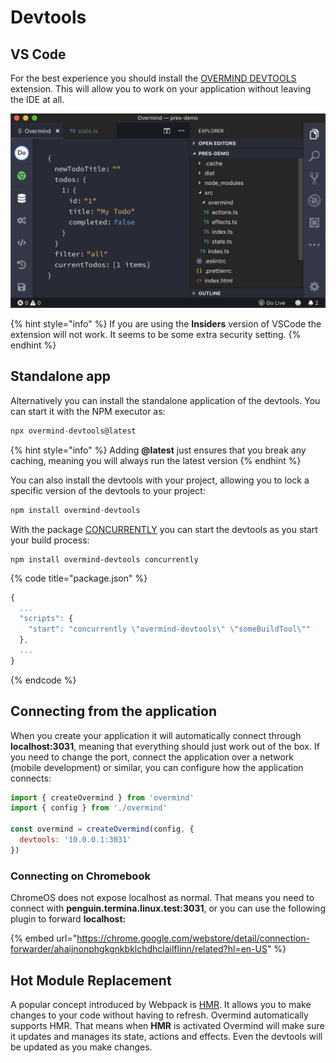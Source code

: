 # Devtools

## VS Code

For the best experience you should install the [OVERMIND DEVTOOLS](https://marketplace.visualstudio.com/items?itemName=christianalfoni.overmind-devtools-vscode) extension. This will allow you to work on your application without leaving the IDE at all.

![](../.gitbook/assets/amazing_devtools.png)

{% hint style="info" %}
If you are using the **Insiders** version of VSCode the extension will not work. It seems to be some extra security setting.
{% endhint %}

## Standalone app

Alternatively you can install the standalone application of the devtools. You can start it with the NPM executor as:

```javascript
npx overmind-devtools@latest
```

{% hint style="info" %}
Adding **@latest** just ensures that you break any caching, meaning you will always run the latest version
{% endhint %}

You can also install the devtools with your project, allowing you to lock a specific version of the devtools to your project:

```javascript
npm install overmind-devtools
```

With the package [CONCURRENTLY](https://www.npmjs.com/package/concurrently) you can start the devtools as you start your build process:

```text
npm install overmind-devtools concurrently
```

{% code title="package.json" %}
```javascript
{
  ...
  "scripts": {
    "start": "concurrently \"overmind-devtools\" \"someBuildTool\""
  },
  ...
}
```
{% endcode %}

## Connecting from the application

When you create your application it will automatically connect through **localhost:3031**, meaning that everything should just work out of the box. If you need to change the port, connect the application over a network \(mobile development\) or similar, you can configure how the application connects:

```javascript
import { createOvermind } from 'overmind'
import { config } from './overmind'

const overmind = createOvermind(config, {
  devtools: '10.0.0.1:3031'
})
```

### Connecting on Chromebook

ChromeOS does not expose localhost as normal. That means you need to connect with **penguin.termina.linux.test:3031**, or you can use the following plugin to forward **localhost:**

{% embed url="https://chrome.google.com/webstore/detail/connection-forwarder/ahaijnonphgkgnkbklchdhclailflinn/related?hl=en-US" %}

## Hot Module Replacement

A popular concept introduced by Webpack is [HMR](https://webpack.js.org/concepts/hot-module-replacement/). It allows you to make changes to your code without having to refresh. Overmind automatically supports HMR. That means when **HMR** is activated Overmind will make sure it updates and manages its state, actions and effects. Even the devtools will be updated as you make changes.

